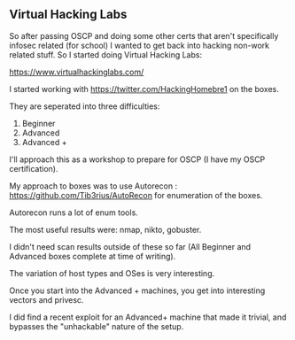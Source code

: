## Virtual Hacking Labs ##

So after passing OSCP and doing some other certs that aren't specifically infosec related (for school) I wanted to get back into hacking non-work related stuff. So I started doing Virtual Hacking Labs:

https://www.virtualhackinglabs.com/


I started working with https://twitter.com/HackingHomebre1 on the boxes.

They are seperated into three difficulties:
1. Beginner
2. Advanced
3. Advanced +

I'll approach this as a workshop to prepare for OSCP (I have my OSCP certification).

My approach to boxes was to use Autorecon : https://github.com/Tib3rius/AutoRecon for enumeration of the boxes.

Autorecon runs a lot of enum tools.

The most useful results were: nmap, nikto, gobuster.

I didn't need scan results outside of these so far (All Beginner and Advanced boxes complete at time of writing).

The variation of host types and OSes is very interesting.

Once you start into the Advanced + machines, you get into interesting vectors and privesc.

I did find a recent exploit for an Advanced+ machine that made it trivial, and bypasses the "unhackable" nature of the setup.
